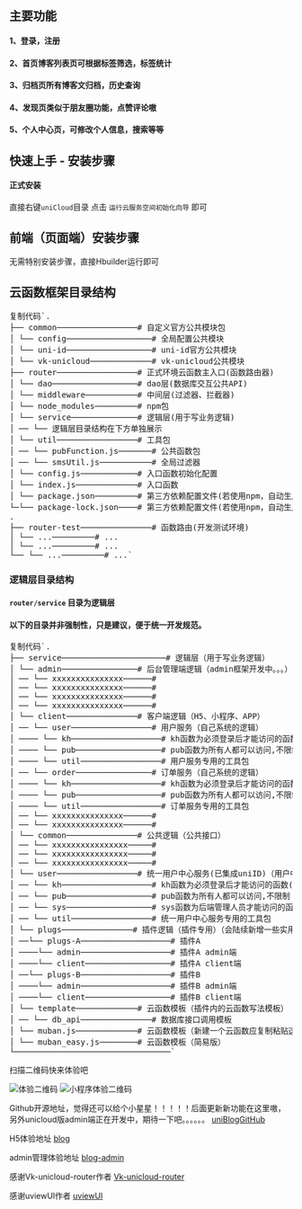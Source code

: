 ## 主要功能

#### 1、登录，注册

#### 2、首页博客列表页可根据标签筛选，标签统计

#### 3、归档页所有博客文归档，历史查询

#### 4、发现页类似于朋友圈功能，点赞评论嗷

#### 5、个人中心页，可修改个人信息，搜索等等

## 快速上手 - 安装步骤

#### 正式安装

直接右键`uniCloud`目录 点击 `运行云服务空间初始化向导` 即可

## 前端（页面端）安装步骤

无需特别安装步骤，直接Hbuilder运行即可

## 云函数框架目录结构

<pre><a class="btn" data-clipboard-snippet="" data-toggle="popover" data-placement="bottom" data-content="" data-original-title="" title="">复制代码</a>`.
├── common─────────────────<span class="hljs-meta"># 自定义官方公共模块包</span>
│ └── config──────────────────<span class="hljs-meta"># 全局配置公共模块</span>
│ └── uni-id──────────────────<span class="hljs-meta"># uni-id官方公共模块</span>
│ └── vk-unicloud─────────────<span class="hljs-meta"># vk-unicloud公共模块</span>
├── router─────────────────<span class="hljs-meta"># 正式环境云函数主入口(函数路由器)</span>
│ └── dao──────────────────<span class="hljs-meta"># dao层(数据库交互公共API)</span>
│ └── middleware───────────<span class="hljs-meta"># 中间层(过滤器、拦截器)</span>
│ └── node_modules─────────<span class="hljs-meta"># npm包</span>
│ └── service──────────────<span class="hljs-meta"># 逻辑层(用于写业务逻辑)</span>
│ ── └── 逻辑层目录结构在下方单独展示
│ └── util─────────────────<span class="hljs-meta"># 工具包</span>
│ ── └── pubFunction.js───────<span class="hljs-meta"># 公共函数包</span>
│ ── └── smsUtil.js───────────<span class="hljs-meta"># 全局过滤器</span>
│ └── config.js────────────<span class="hljs-meta"># 入口函数初始化配置</span>
│ └── index.js─────────────<span class="hljs-meta"># 入口函数</span>
│ └── package.json─────────<span class="hljs-meta"># 第三方依赖配置文件(若使用npm，自动生成)</span>
└─└── package-<span class="hljs-keyword">lock</span>.json────<span class="hljs-meta"># 第三方依赖配置文件(若使用npm，自动生成)</span>
.
├── router-test───────────────<span class="hljs-meta"># 函数路由(开发测试环境)</span>
│ └── ...─────────<span class="hljs-meta"># ...</span>
│ └── ...─────────<span class="hljs-meta"># ...</span>
└── └── ...─────────<span class="hljs-meta"># ...</span>`</pre>

### 逻辑层目录结构

#### `router/service` 目录为逻辑层

#### 以下的目录并非强制性，只是建议，便于统一开发规范。

<pre><a class="btn" data-clipboard-snippet="" data-toggle="popover" data-placement="bottom" data-content="" data-original-title="" title="">复制代码</a>`.
├── service──────────────────────<span class="hljs-comment"># 逻辑层（用于写业务逻辑）</span>
│ └── admin────────────────<span class="hljs-comment"># 后台管理端逻辑（admin框架开发中。。。）</span>
│ ── └── xxxxxxxxxxxxxxx──────<span class="hljs-comment"># </span>
│ ── └── xxxxxxxxxxxxxxx──────<span class="hljs-comment"># </span>
│ ── └── xxxxxxxxxxxxxxx──────<span class="hljs-comment"># </span>
│ ── └── xxxxxxxxxxxxxxx──────<span class="hljs-comment"># </span>
│ └── client───────────────<span class="hljs-comment"># 客户端逻辑（H5、小程序、APP）</span>
│ ── └── user─────────────────<span class="hljs-comment"># 用户服务（自己系统的逻辑）</span>
│ ──── └── kh───────────────────<span class="hljs-comment"># kh函数为必须登录后才能访问的函数</span>
│ ──── └── pub──────────────────<span class="hljs-comment"># pub函数为所有人都可以访问,不限制</span>
│ ──── └── util─────────────────<span class="hljs-comment"># 用户服务专用的工具包</span>
│ ── └── order────────────────<span class="hljs-comment"># 订单服务（自己系统的逻辑）</span>
│ ──── └── kh───────────────────<span class="hljs-comment"># kh函数为必须登录后才能访问的函数</span>
│ ──── └── pub──────────────────<span class="hljs-comment"># pub函数为所有人都可以访问,不限制</span>
│ ──── └── util─────────────────<span class="hljs-comment"># 订单服务专用的工具包</span>
│ ── └── xxxxxxxxxxxxxxx──────<span class="hljs-comment"># </span>
│ ── └── xxxxxxxxxxxxxxx──────<span class="hljs-comment"># </span>
│ └── common───────────────<span class="hljs-comment"># 公共逻辑（公共接口）</span>
│ ── └── xxxxxxxxxxxxxxxx─────<span class="hljs-comment"># </span>
│ ── └── xxxxxxxxxxxxxxxx─────<span class="hljs-comment"># </span>
│ ── └── xxxxxxxxxxxxxxxx─────<span class="hljs-comment"># </span>
│ └── user─────────────────<span class="hljs-comment"># 统一用户中心服务(已集成uniID)（用户中心作为核心，且为了方便插件升级,故与admin和client平级）</span>
│ ── └── kh───────────────────<span class="hljs-comment"># kh函数为必须登录后才能访问的函数(客户端用户)</span>
│ ── └── pub──────────────────<span class="hljs-comment"># pub函数为所有人都可以访问,不限制</span>
│ ── └── sys──────────────────<span class="hljs-comment"># sys函数为后端管理人员才能访问的函数(商家后台工作人员)</span>
│ ── └── util─────────────────<span class="hljs-comment"># 统一用户中心服务专用的工具包</span>
│ └── plugs───────────────<span class="hljs-comment"># 插件逻辑（插件专用）（会陆续新增一些实用性插件给开发者使用，如微信小程序发送订阅消息等等）</span>
│ ──└── plugs-A───────────────────<span class="hljs-comment"># 插件A</span>
│ ────└── admin───────────────────<span class="hljs-comment"># 插件A admin端</span>
│ ────└── client──────────────────<span class="hljs-comment"># 插件A client端</span>
│ ──└── plugs-B───────────────────<span class="hljs-comment"># 插件B</span>
│ ────└── admin───────────────────<span class="hljs-comment"># 插件B admin端</span>
│ ────└── client──────────────────<span class="hljs-comment"># 插件B client端</span>
│ └── template─────────────<span class="hljs-comment"># 云函数模板（插件内的云函数写法模板）</span>
│ ── └── db_api───────────────<span class="hljs-comment"># 数据库接口调用模板</span>
│ └── muban.js─────────────<span class="hljs-comment"># 云函数模板（新建一个云函数应复制粘贴这个文件）</span>
│ └── muban_easy.js────────<span class="hljs-comment"># 云函数模板（简易版）</span>
└─────────────────────────────────`</pre>

扫描二维码快来体验吧

![体验二维码](https://vkceyugu.cdn.bspapp.com/VKCEYUGU-0971f295-ba06-4d1c-8c5f-e03738f37c87/30fff08b-a04a-4d77-929e-833330c51477.png)
![小程序体验二维码](https://vkceyugu.cdn.bspapp.com/VKCEYUGU-0971f295-ba06-4d1c-8c5f-e03738f37c87/a84ca96c-98b6-4d1d-87bc-a88e32a6effc.jpg)

Github开源地址，觉得还可以给个小星星！！！！！后面更新新功能在这里嗷，另外unicloud版admin端正在开发中，期待一下吧。。。。。。
[uniBlogGitHub](https://github.com/MotainZhang/uniBlog)  

H5体验地址
[blog](https://static-0971f295-ba06-4d1c-8c5f-e03738f37c87.bspapp.com/zhangjsUni#/)

admin管理体验地址
[blog-admin](https://static-0971f295-ba06-4d1c-8c5f-e03738f37c87.bspapp.com/zhangjsAdmin/)

感谢Vk-unicloud-router作者
[Vk-unicloud-router](https://ext.dcloud.net.cn/plugin?id=2204)  

感谢uviewUI作者
[uviewUI](https://ext.dcloud.net.cn/plugin?id=1593)